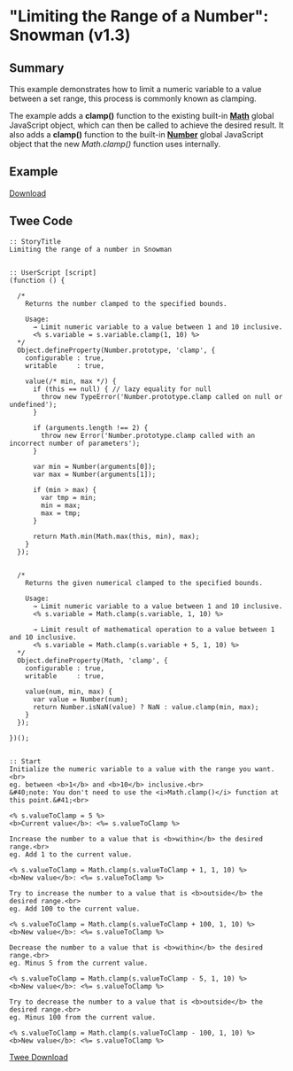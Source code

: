 # "Limiting the Range of a Number": Snowman (v1.3)

## Summary

This example demonstrates how to limit a numeric variable to a value between a set range, this process is commonly known as clamping.

The example adds a **clamp()** function to the existing built-in [**Math**](https://developer.mozilla.org/en-US/docs/Web/JavaScript/Reference/Global_Objects/Math) global JavaScript object, which can then be called to achieve the desired result. It also adds a **clamp()** function to the built-in [**Number**](https://developer.mozilla.org/en-US/docs/Web/JavaScript/Reference/Global_Objects/Number) global JavaScript object that the new *Math.clamp()* function uses internally.

## Example

[Download](snowman_clamping_numbers_example.html)

## Twee Code

```twee
:: StoryTitle
Limiting the range of a number in Snowman


:: UserScript [script]
(function () {

  /*
    Returns the number clamped to the specified bounds.

    Usage:
      → Limit numeric variable to a value between 1 and 10 inclusive.
      <% s.variable = s.variable.clamp(1, 10) %>
  */
  Object.defineProperty(Number.prototype, 'clamp', {
    configurable : true,
    writable     : true,

    value(/* min, max */) {
      if (this == null) { // lazy equality for null
        throw new TypeError('Number.prototype.clamp called on null or undefined');
      }

      if (arguments.length !== 2) {
        throw new Error('Number.prototype.clamp called with an incorrect number of parameters');
      }

      var min = Number(arguments[0]);
      var max = Number(arguments[1]);

      if (min > max) {
        var tmp = min;
        min = max;
        max = tmp;
      }

      return Math.min(Math.max(this, min), max);
    }
  });


  /*
    Returns the given numerical clamped to the specified bounds.

    Usage:
      → Limit numeric variable to a value between 1 and 10 inclusive.
      <% s.variable = Math.clamp(s.variable, 1, 10) %>

      → Limit result of mathematical operation to a value between 1 and 10 inclusive.
      <% s.variable = Math.clamp(s.variable + 5, 1, 10) %>
  */
  Object.defineProperty(Math, 'clamp', {
    configurable : true,
    writable     : true,

    value(num, min, max) {
      var value = Number(num);
      return Number.isNaN(value) ? NaN : value.clamp(min, max);
    }
  });

})();


:: Start
Initialize the numeric variable to a value with the range you want.<br>
eg. between <b>1</b> and <b>10</b> inclusive.<br>
&#40;note: You don't need to use the <i>Math.clamp()</i> function at this point.&#41;<br>

<% s.valueToClamp = 5 %>
<b>Current value</b>: <%= s.valueToClamp %>

Increase the number to a value that is <b>within</b> the desired range.<br>
eg. Add 1 to the current value.

<% s.valueToClamp = Math.clamp(s.valueToClamp + 1, 1, 10) %>
<b>New value</b>: <%= s.valueToClamp %>

Try to increase the number to a value that is <b>outside</b> the desired range.<br>
eg. Add 100 to the current value.

<% s.valueToClamp = Math.clamp(s.valueToClamp + 100, 1, 10) %>
<b>New value</b>: <%= s.valueToClamp %>

Decrease the number to a value that is <b>within</b> the desired range.<br>
eg. Minus 5 from the current value.

<% s.valueToClamp = Math.clamp(s.valueToClamp - 5, 1, 10) %>
<b>New value</b>: <%= s.valueToClamp %>

Try to decrease the number to a value that is <b>outside</b> the desired range.<br>
eg. Minus 100 from the current value.

<% s.valueToClamp = Math.clamp(s.valueToClamp - 100, 1, 10) %>
<b>New value</b>: <%= s.valueToClamp %>

```

[Twee Download](snowman_clamping_numbers_twee.txt)
